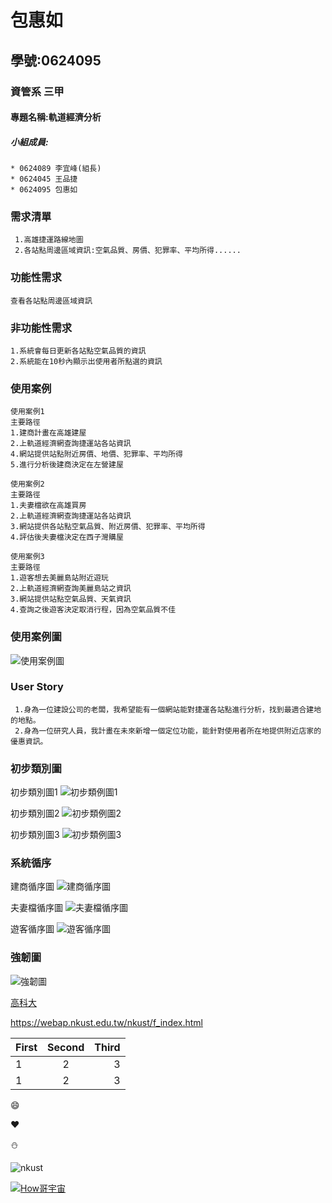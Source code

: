 # 包惠如

## 學號:0624095

### 資管系 三甲

#### 專題名稱:軌道經濟分析

##### 小組成員:
```
* 0624089 李宜峰(組長)
* 0624045 王品捷
* 0624095 包惠如
```

### 需求清單
```
 1.高雄捷運路線地圖
 2.各站點周邊區域資訊:空氣品質、房價、犯罪率、平均所得......
```
### 功能性需求
```
查看各站點周邊區域資訊
```
### 非功能性需求
```
1.系統會每日更新各站點空氣品質的資訊
2.系統能在10秒內顯示出使用者所點選的資訊
```
### 使用案例
```
使用案例1
主要路徑
1.建商計畫在高雄建屋
2.上軌道經濟網查詢捷運站各站資訊
4.網站提供站點附近房價、地價、犯罪率、平均所得
5.進行分析後建商決定在左營建屋
```
```
使用案例2
主要路徑
1.夫妻檔欲在高雄買房
2.上軌道經濟網查詢捷運站各站資訊
3.網站提供各站點空氣品質、附近房價、犯罪率、平均所得
4.評估後夫妻檔決定在西子灣購屋
```
```
使用案例3
主要路徑
1.遊客想去美麗島站附近遊玩
2.上軌道經濟網查詢美麗島站之資訊
3.網站提供站點空氣品質、天氣資訊
4.查詢之後遊客決定取消行程，因為空氣品質不佳
```

### 使用案例圖
![使用案例圖](案例圖2.jpg "使用案例圖")

### User Story
```
 1.身為一位建設公司的老闆，我希望能有一個網站能對捷運各站點進行分析，找到最適合建地的地點。
 2.身為一位研究人員，我計畫在未來新增一個定位功能，能針對使用者所在地提供附近店家的優惠資訊。
```


### 初步類別圖
初步類別圖1
![初步類例圖1](類別圖1.jpg "初步類別圖1")

初步類別圖2
![初步類例圖2](類別圖2.jpg "初步類別圖2")

初步類別圖3
![初步類例圖3](類別圖3.jpg "初步類別圖3")

### 系統循序
建商循序圖
![建商循序圖](建商循序圖.jpg "建商循序圖")

夫妻檔循序圖
![夫妻檔循序圖](夫妻檔循序圖.jpg "夫妻檔循序圖")

遊客循序圖
![遊客循序圖](遊客循序圖.jpg "遊客循序圖")

### 強韌圖
![強韌圖](強韌圖.jpg "強韌圖")

[高科大](https://www.nkust.edu.tw/)

<https://webap.nkust.edu.tw/nkust/f_index.html>

| First | Second | Third |
| :---- | :----: | ----: |
|1 | 2 | 3  |
|1 | 2 | 3  |

:smile:

:heart:

:snowman:

![nkust](nkust.png "高科大 Logo")

[![How哥宇宙](http://img.youtube.com/vi/Kh5pPTTpji4/0.jpg)](https://www.youtube.com/watch?v=Kh5pPTTpji4)
